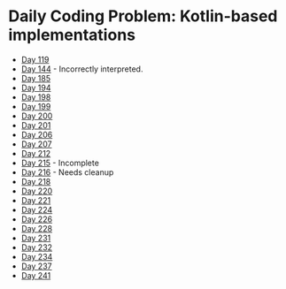 # Daily Coding Problem: Kotlin-based implementations

* [Day 119](src/main/kotlin/dcp/day119)
* [Day 144](src/main/kotlin/dcp/day144) - Incorrectly interpreted.
* [Day 185](src/main/kotlin/dcp/day185)
* [Day 194](src/main/kotlin/dcp/day194)
* [Day 198](src/main/kotlin/dcp/day198)
* [Day 199](src/main/kotlin/dcp/day199)
* [Day 200](src/main/kotlin/dcp/day200)
* [Day 201](src/main/kotlin/dcp/day201)
* [Day 206](src/main/kotlin/dcp/day206)
* [Day 207](src/main/kotlin/dcp/day207)
* [Day 212](src/main/kotlin/dcp/day212)
* [Day 215](src/main/kotlin/dcp/day215) - Incomplete
* [Day 216](src/main/kotlin/dcp/day216) - Needs cleanup
* [Day 218](src/main/kotlin/dcp/day218)
* [Day 220](src/main/kotlin/dcp/day220)
* [Day 221](src/main/kotlin/dcp/day221)
* [Day 224](src/main/kotlin/dcp/day224)
* [Day 226](src/main/kotlin/dcp/day226)
* [Day 228](src/main/kotlin/dcp/day228)
* [Day 231](src/main/kotlin/dcp/day231)
* [Day 232](src/main/kotlin/dcp/day232)
* [Day 234](src/main/kotlin/dcp/day234)
* [Day 237](src/main/kotlin/dcp/day237)
* [Day 241](src/main/kotlin/dcp/day241)